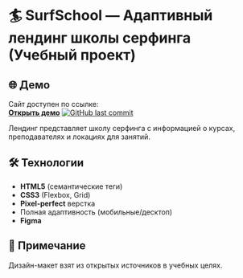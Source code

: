 # 🏄 SurfSchool — Адаптивный лендинг школы серфинга (Учебный проект)

## 🌐 Демо  
Сайт доступен по ссылке:  
[**Открыть демо**](https://annakorotkikh.github.io/SurfSchool/) 
[![GitHub last commit](https://img.shields.io/github/last-commit/AnnaKorotkikh/SurfSchool?color=blue)](https://github.com/AnnaKorotkikh/SurfSchool/commits)

Лендинг представляет школу серфинга с информацией о курсах, преподавателях и локациях для занятий.

## 🛠 Технологии
- **HTML5** (семантические теги)
- **CSS3** (Flexbox, Grid)
- **Pixel-perfect** верстка
- Полная адаптивность (мобильные/десктоп)
- **Figma**

## 📌 Примечание
Дизайн-макет взят из открытых источников в учебных целях.

